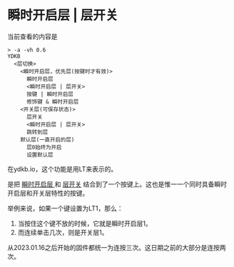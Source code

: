 # 瞬时开启层 | 层开关

当前查看的内容是

```mindmap
> -a -vh 0.6
YDKB
  <层切换>
    <瞬时开启层，优先层(按键时才有效)>
      瞬时开启层
      <瞬时开启层 | 层开关>
      按键 | 瞬时开启层
      修饰键 & 瞬时开启层
    <开关层(可保存状态)>
      层开关
      <瞬时开启层 | 层开关>
      跳转到层
    默认层(一直开启的层)
      层0始终为开启
      设置默认层
```


在ydkb.io，这个功能是用LT来表示的。

是把 [瞬时开启层 ](edit-keymap/l-layer.md)  和  [层开关](edit-keymap/t-layer.md) 结合到了一个按键上。这也是惟一一个同时具备瞬时开启层和开关层特性的按键。

举例来说，如果一个键设置为LT1，那么：
1. 当按住这个键不放的时候，它就是瞬时开启层1。
2. 而连续单击几次，则是开关层1。
 
从2023.01.16之后开始的固件都统一为连按三次。这日期之前的大部分是连按两次。
